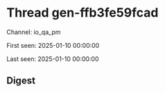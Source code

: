 # Thread gen-ffb3fe59fcad
Channel: io_qa_pm

First seen: 2025-01-10 00:00:00

Last seen: 2025-01-10 00:00:00

## Digest


